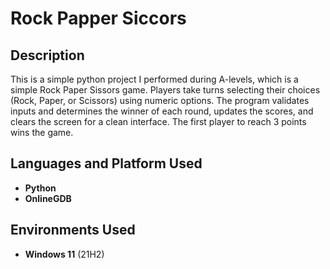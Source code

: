 <h1>Rock Papper Siccors</h1>


<h2>Description</h2>
This is a simple python project I performed during A-levels, which is a simple Rock Paper Sissors game. Players take turns selecting their choices (Rock, Paper, or Scissors) using numeric options. The program validates inputs and  determines the winner of each round, updates the scores, and clears the screen for a clean interface. The first player to reach 3 points wins the game.
<br />


<h2>Languages and Platform Used</h2>

- <b>Python</b> 
- <b>OnlineGDB</b>

<h2>Environments Used </h2>

- <b>Windows 11</b> (21H2)


